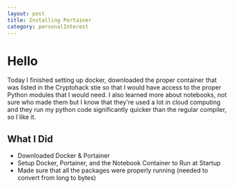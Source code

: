 ```yaml
---
layout: post
title: Installing Portainer
category: personalInterest
---
```


# Hello
Today I finished setting up docker, downloaded the proper container that was listed in the Cryptohack stie so that I would have access to the proper Python modules that I would need. I also learned more about notebooks, not sure who made them but I know that they're used a lot in cloud computing and they run my python code significantly quicker than the regular compiler, so I like it.

## What I Did
- Downloaded Docker & Portainer
- Setup Docker, Portainer, and the Notebook Container to Run at Startup
- Made sure that all the packages were properly running (needed to convert from long to bytes)